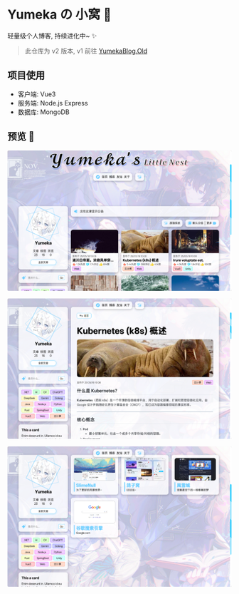 # Yumeka の 小窝 🍃

轻量级个人博客, 持续进化中~ ✨

> 此仓库为 v2 版本, v1 前往 [YumekaBlog.Old](https://github.com/miniyu157/YumekaBlog.Old)

## 项目使用

- 客户端: Vue3
- 服务端: Node.js Express
- 数据库: MongoDB

## 预览 📸

![bloghome](./assets/bloghome.png)

![postview](./assets/postview.png)

![friend](./assets/friend.png)
